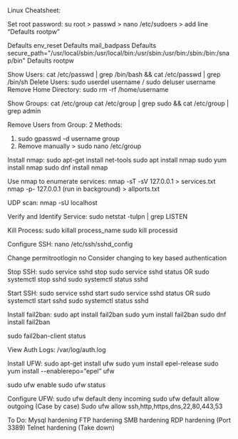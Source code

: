 Linux Cheatsheet:

Set root password:
su root > passwd > nano /etc/sudoers > add line “Defaults	rootpw”

Defaults    env_reset
Defaults    mail_badpass
Defaults    secure_path="/usr/local/sbin:/usr/local/bin:/usr/sbin:/usr/bin:/sbin:/bin:/snap/bin"
Defaults    rootpw

Show Users: cat /etc/passwd | grep /bin/bash && cat /etc/passwd | grep /bin/sh
Delete Users: sudo userdel username / sudo deluser username
Remove Home Directory: sudo rm -rf /home/username

Show Groups:
cat /etc/group
cat /etc/group | grep sudo && cat /etc/group | grep admin

Remove Users from Group:
2 Methods:
1.	sudo gpasswd -d username group
2.	Remove manually > sudo nano /etc/group

Install nmap:
sudo apt-get install net-tools
sudo apt install nmap
sudo yum install nmap
sudo dnf install nmap

Use nmap to enumerate services:
nmap -sT -sV 127.0.0.1 > services.txt
nmap -p- 127.0.0.1 (run in background) > allports.txt

UDP scan: nmap -sU localhost

Verify and Identify Service:
sudo netstat -tulpn | grep LISTEN

Kill Process:
sudo killall process_name
sudo kill processid

Configure SSH:
nano /etc/ssh/sshd_config

Change permitrootlogin no
Consider changing to key based authentication

Stop SSH:
sudo service sshd stop
sudo service sshd status
OR
sudo systemctl stop sshd
sudo systemctl status sshd

Start SSH:
sudo service sshd start
sudo service sshd status
OR
sudo systemctl start sshd
sudo systemctl status sshd


Install fail2ban:
sudo apt install fail2ban
sudo yum install fail2ban
sudo dnf install fail2ban

sudo fail2ban-client status

View Auth Logs:
/var/log/auth.log

Install UFW:
sudo apt-get install ufw
sudo yum install epel-release
sudo yum install --enablerepo=”epel” ufw

sudo ufw enable
sudo ufw status

Configure UFW:
sudo ufw default deny incoming
sudo ufw default allow outgoing
(Case by case) Sudo ufw allow ssh,http,https,dns,22,80,443,53



To Do:
Mysql hardening
FTP hardening
SMB hardening
RDP hardening (Port 3389)
Telnet hardening (Take down)
